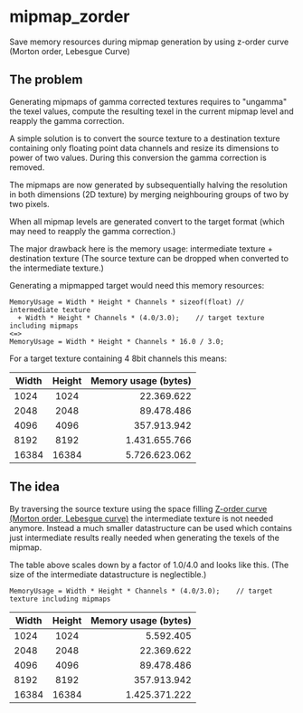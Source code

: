 # mipmap_zorder
Save memory resources during mipmap generation by using z-order curve (Morton order, Lebesgue Curve)

## The problem
Generating mipmaps of gamma corrected textures requires to "ungamma" the texel values, compute the resulting texel in the current mipmap level and reapply the gamma correction.

A simple solution is to convert the source texture to a destination texture containing only floating point data channels and resize its dimensions to power of two values. During this conversion the gamma correction is removed.

The mipmaps are now generated by subsequentially halving the resolution in both dimensions (2D texture) by merging neighbouring groups of two by two pixels.

When all mipmap levels are generated convert to the target format (which may need to reapply the gamma correction.)

The major drawback here is the memory usage: intermediate texture + destination texture
(The source texture can be dropped when converted to the intermediate texture.)

Generating a mipmapped target would need this memory resources:
```
MemoryUsage = Width * Height * Channels * sizeof(float) // intermediate texture
  + Width * Height * Channels * (4.0/3.0);    // target texture including mipmaps
<=>
MemoryUsage = Width * Height * Channels * 16.0 / 3.0;  
```

For a target texture containing 4 8bit channels this means:

| Width | Height | Memory usage (bytes)  |
| ------------- |:-------------:| -----:|
| 1024 | 1024 | 22.369.622 | 
| 2048 | 2048 | 89.478.486 |
| 4096 | 4096 | 357.913.942  |
| 8192 | 8192 | 1.431.655.766 |
| 16384 | 16384 | 5.726.623.062 |



## The idea
By traversing the source texture using the space filling [Z-order curve (Morton order, Lebesgue curve)](https://en.wikipedia.org/wiki/Z-order_curve) the intermediate texture is not needed anymore. Instead a much smaller datastructure can be used which contains just intermediate results really needed when generating the texels of the mipmap.

The table above scales down by a factor of 1.0/4.0 and looks like this. (The size of the intermediate datastructure is  neglectible.)

```
MemoryUsage = Width * Height * Channels * (4.0/3.0);    // target texture including mipmaps
```

| Width | Height | Memory usage (bytes)  |
| ------------- |:-------------:| -----:|
| 1024 | 1024 | 5.592.405 | 
| 2048 | 2048 | 22.369.622 |
| 4096 | 4096 | 89.478.486  |
| 8192 | 8192 | 357.913.942 |
| 16384 | 16384 | 1.425.371.222 |


